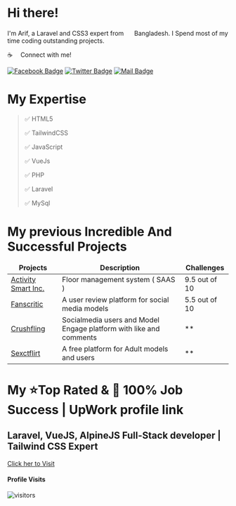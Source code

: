 
# Hi there!

I'm Arif, a Laravel and CSS3 expert from <img src="https://s3.sextflirt.com/flag/BD.svg" width="16"/> Bangladesh. I Spend most of my time coding outstanding projects.

:coffee: &emsp;Connect with me!

[![Facebook Badge](https://img.shields.io/badge/Facebook-1877F2?style=for-the-badge&logo=facebook&logoColor=white)](https://www.facebook.com/arif3196) [![Twitter Badge](https://img.shields.io/badge/Twitter-1DA1F2?style=for-the-badge&logo=twitter&logoColor=white)](https://twitter.com/arippu96) [![Mail Badge](https://img.shields.io/badge/Gmail-D14836?style=for-the-badge&logo=gmail&logoColor=white)](mailto:ahak.bsl@gmail.com)

# My Expertise
> ✅ HTML5
> 
> ✅ TailwindCSS
> 
> ✅ JavaScript
> 
> ✅ VueJs
> 
> ✅ PHP
> 
> ✅ Laravel
> 
> ✅ MySql


# My previous Incredible And Successful Projects

<table>
  <thead align="center">
    <tr border: none;>
      <td><b>Projects</b></td>
      <td><b>Description</b></td>
      <td><b>Challenges</b></td>
    </tr>
  </thead>
  <tbody>
    <tr>
      <td><a href="https://activitysmart.com/" target="_blank">Activity Smart Inc.</a></td>
      <td>
        Floor management system ( SAAS )
      </td>
      <td>9.5 out of 10</td>
    </tr>
    <tr>
      <td><a href="https://fanscritic.com/" target="_blank">Fanscritic</a></td>
      <td>A user review platform for social media models</td>
      <td>5.5 out of 10 </td>
    </tr>
    <tr>
      <td><a href="https://crushfling.com/" target="_blank">Crushfling</a></td>
      <td>Socialmedia users and Model Engage platform with like and comments</td>
      <td>**</td>
    </tr>
    <tr>
      <td><a href="https://sextflirt.com" target="_blank">Sexctflirt</a></td>
      <td>A free platform for Adult models and users</td>
      <td>**</td>
    </tr>
  </tbody>
</table>

# My ⭐Top Rated & 👑 100% Job Success | UpWork profile link
## Laravel, VueJS, AlpineJS Full-Stack developer | Tailwind CSS Expert
<a href="https://www.upwork.com/freelancers/~0109e21af7cbdf2679?viewMode=1" target="_blank">Click her to Visit</a>

#### Profile Visits 

![visitors](https://visitor-badge.glitch.me/badge?page_id=arifbsl.arifbsl)
